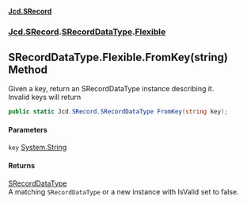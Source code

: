 #### [Jcd.SRecord](index.md 'index')
### [Jcd.SRecord](Jcd.SRecord.md 'Jcd.SRecord').[SRecordDataType](Jcd.SRecord.SRecordDataType.md 'Jcd.SRecord.SRecordDataType').[Flexible](Jcd.SRecord.SRecordDataType.Flexible.md 'Jcd.SRecord.SRecordDataType.Flexible')

## SRecordDataType.Flexible.FromKey(string) Method

Given a key, return an SRecordDataType instance describing it.  
Invalid keys will return

```csharp
public static Jcd.SRecord.SRecordDataType FromKey(string key);
```
#### Parameters

<a name='Jcd.SRecord.SRecordDataType.Flexible.FromKey(string).key'></a>

`key` [System.String](https://docs.microsoft.com/en-us/dotnet/api/System.String 'System.String')

#### Returns
[SRecordDataType](Jcd.SRecord.SRecordDataType.md 'Jcd.SRecord.SRecordDataType')  
A matching `SRecordDataType` or a new instance with IsValid set to false.